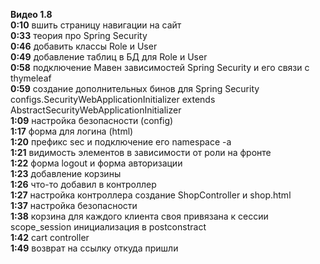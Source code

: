**Видео 1.8**  
**0:10** вшить страницу навигации на сайт  
**0:33** теория про Spring Security  
**0:46** добавить классы Role и User   
**0:49** добавление таблиц в БД для Role и User  
**0:58** подключение Мавен зависимостей Spring Security и его связи с thymeleaf    
**0:59** создание дополнительных бинов для Spring Security configs.SecurityWebApplicationInitializer extends AbstractSecurityWebApplicationInitializer   
**1:09** настройка безопасности (config)  
**1:17** форма для логина (html)  
**1:20** префикс sec и подключение его namespace -a  
**1:21** видимость элементов в зависимости от роли на фронте  
**1:22** форма logout и форма авторизации   
**1:23** добавление корзины   
**1:26** что-то добавил в контроллер   
**1:27** настройка контроллера создание ShopController и shop.html  
**1:37** настройка безопасности  
**1:38** корзина для каждого клиента своя привязана к сессии scope_session инициализация в postconstract  
**1:42** cart controller  
**1:49** возврат на ссылку откуда пришли  